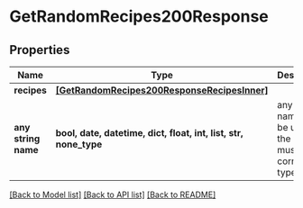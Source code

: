 # GetRandomRecipes200Response



## Properties
Name | Type | Description | Notes
------------ | ------------- | ------------- | -------------
**recipes** | [**[GetRandomRecipes200ResponseRecipesInner]**](GetRandomRecipes200ResponseRecipesInner.md) |  | 
**any string name** | **bool, date, datetime, dict, float, int, list, str, none_type** | any string name can be used but the value must be the correct type | [optional]

[[Back to Model list]](../README.md#documentation-for-models) [[Back to API list]](../README.md#documentation-for-api-endpoints) [[Back to README]](../README.md)


